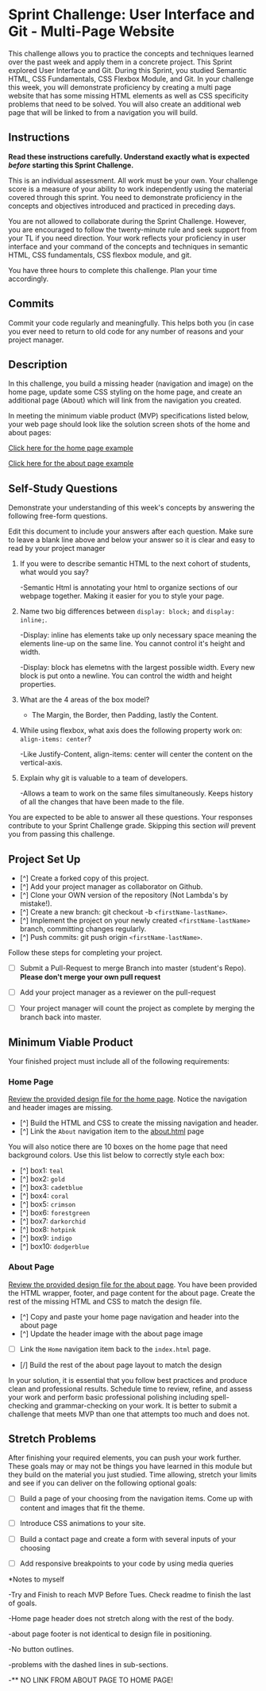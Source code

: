 # Sprint Challenge: User Interface and Git - Multi-Page Website

This challenge allows you to practice the concepts and techniques learned over the past week and apply them in a concrete project. This Sprint explored User Interface and Git. During this Sprint, you studied Semantic HTML, CSS Fundamentals, CSS Flexbox Module, and Git. In your challenge this week, you will demonstrate proficiency by creating a multi page website that has some missing HTML elements as well as CSS specificity problems that need to be solved.  You will also create an additional web page that will be linked to from a navigation you will build.

## Instructions

**Read these instructions carefully. Understand exactly what is expected _before_ starting this Sprint Challenge.**

This is an individual assessment. All work must be your own. Your challenge score is a measure of your ability to work independently using the material covered through this sprint. You need to demonstrate proficiency in the concepts and objectives introduced and practiced in preceding days.

You are not allowed to collaborate during the Sprint Challenge. However, you are encouraged to follow the twenty-minute rule and seek support from your TL if you need direction. Your work reflects your proficiency in user interface and your command of the concepts and techniques in semantic HTML, CSS fundamentals, CSS flexbox module, and git.

You have three hours to complete this challenge. Plan your time accordingly.

## Commits

Commit your code regularly and meaningfully. This helps both you (in case you ever need to return to old code for any number of reasons and your project manager.

## Description

In this challenge, you build a missing header (navigation and image) on the home page, update some CSS styling on the home page, and create an additional page (About) which will link from the navigation you created.

In meeting the minimum viable product (MVP) specifications listed below, your web page should look like the solution screen shots of the home and about pages:

[Click here for the home page example](https://tk-assets.lambdaschool.com/39a49225-8ac9-43da-aa90-514fd60ae99a_sprint-challenge-ui-home-example.png)

[Click here for the about page example](https://tk-assets.lambdaschool.com/ede1bb1a-63ff-4801-8c02-3efa2f603190_sprint-challenge-ui-about-example.png)

## Self-Study Questions

Demonstrate your understanding of this week's concepts by answering the following free-form questions.

Edit this document to include your answers after each question. Make sure to leave a blank line above and below your answer so it is clear and easy to read by your project manager

1. If you were to describe semantic HTML to the next cohort of students, what would you say?

    -Semantic Html is annotating your html to organize sections of our webpage together. Making it easier for you to style your page.


2. Name two big differences between ```display: block;``` and ```display: inline;```.

    -Display: inline has elements take up only necessary space meaning the elements line-up on the same line. You cannot control it's height and width.

    -Display: block has elemetns with the largest possible width. Every new block is put onto a newline. You can control the width and height properties.

3. What are the 4 areas of the box model? 

    - The Margin, the Border, then Padding, lastly the Content. 


4. While using flexbox, what axis does the following property work on: ```align-items: center```?

    -Like Justify-Content, align-items: center will center the content on the vertical-axis.

5. Explain why git is valuable to a team of developers.

    -Allows a team to work on the same files simultaneously. Keeps history of all the changes that have been made to the file.


You are expected to be able to answer all these questions. Your responses contribute to your Sprint Challenge grade. Skipping this section *will* prevent you from passing this challenge.

## Project Set Up

- [^] Create a forked copy of this project.
- [^] Add your project manager as collaborator on Github.
- [^] Clone your OWN version of the repository (Not Lambda's by mistake!).
- [^] Create a new branch: git checkout -b `<firstName-lastName>`.
- [^] Implement the project on your newly created `<firstName-lastName>` branch, committing changes regularly.
- [^] Push commits: git push origin `<firstName-lastName>`.
 
Follow these steps for completing your project.

- [ ] Submit a Pull-Request to merge <firstName-lastName> Branch into master (student's  Repo). **Please don't merge your own pull request**
- [ ] Add your project manager as a reviewer on the pull-request
- [ ] Your project manager will count the project as complete by merging the branch back into master.
 


## Minimum Viable Product

Your finished project must include all of the following requirements:

### Home Page

[Review the provided design file for the home page](design-files/home.png).  Notice the navigation and header images are missing.

* [^] Build the HTML and CSS to create the missing navigation and header.
* [^] Link the `About` navigation item to the [about.html](about.html) page

You will also notice there are 10 boxes on the home page that need background colors.  Use this list below to correctly style each box:

* [^] box1: `teal`
* [^] box2: `gold`
* [^] box3: `cadetblue`
* [^] box4: `coral`
* [^] box5: `crimson`
* [^] box6: `forestgreen`
* [^] box7: `darkorchid`
* [^] box8: `hotpink`
* [^] box9: `indigo`
* [^] box10: `dodgerblue`

### About Page

[Review the provided design file for the about page](design-files/about.png). You have been provided the HTML wrapper, footer, and page content for the about page. Create the rest of the missing HTML and CSS to match the design file.

* [^] Copy and paste your home page navigation and header into the about page
* [^] Update the header image with the about page image
* [ ] Link the `Home` navigation item back to the `index.html` page.
* [/] Build the rest of the about page layout to match the design

In your solution, it is essential that you follow best practices and produce clean and professional results. Schedule time to review, refine, and assess your work and perform basic professional polishing including spell-checking and grammar-checking on your work. It is better to submit a challenge that meets MVP than one that attempts too much and does not.

## Stretch Problems

After finishing your required elements, you can push your work further. These goals may or may not be things you have learned in this module but they build on the material you just studied. Time allowing, stretch your limits and see if you can deliver on the following optional goals:

* [ ] Build a page of your choosing from the navigation items.  Come up with content and images that fit the theme.  
* [ ] Introduce CSS animations to your site.
* [ ] Build a contact page and create a form with several inputs of your choosing
* [ ] Add responsive breakpoints to your code by using media queries



*Notes to myself 

-Try and Finish to reach MVP Before Tues.
    Check readme to finish the last of goals.
    
-Home page header does not stretch along with the rest of the body.     

-about page footer is not identical to design file in positioning. 

-No button outlines. 

-problems with the dashed lines in sub-sections.

-** NO LINK FROM ABOUT PAGE TO HOME PAGE! 



